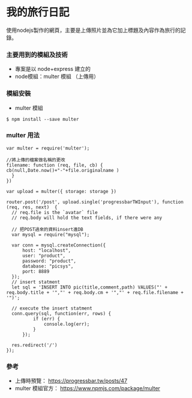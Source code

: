 # 我的旅行日記
使用nodejs製作的網頁，主要是上傳照片並為它加上標題及內容作為旅行的記錄。
### 主要用到的模組及技術
  * 專案是以 node+express 建立的
  * node模組：multer 模組 （上傳用）
  
### 模組安裝
  * multer 模組
```
$ npm install --save multer
```

### multer 用法
```
var multer = require('multer');

//將上傳的檔案做名稱的更改
filename: function (req, file, cb) {
cb(null,Date.now()+"-"+file.originalname )
  }
})

var upload = multer({ storage: storage })

router.post('/post', upload.single('progressbarTWInput'), function (req, res, next)  {
  // req.file is the `avatar` file
  // req.body will hold the text fields, if there were any

  // 把POST過來的資料insert進DB
  var mysql = require("mysql");

  var conn = mysql.createConnection({
      host: "localhost",
      user: "product",
      password: "product",
      database: "picsys",
      port: 8889
  });
  // insert statment
  let sql = 'INSERT INTO pic(title,comment,path) VALUES("' + req.body.title + '","' + req.body.cm + '","' + req.file.filename + '")';

  // execute the insert statment
  conn.query(sql, function(err, rows) {
          if (err) {
              console.log(err);
          }
      });

  res.redirect('/')
});
```

### 參考
* 上傳時預覽： https://progressbar.tw/posts/47
* multer 模組官方： https://www.npmjs.com/package/multer

